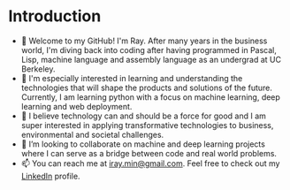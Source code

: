 <h1>Introduction</h1>
<ul>
<li>👋 Welcome to my GitHub! I'm Ray. After many years in the business world, I'm diving back into coding after having programmed in Pascal, Lisp, machine language and assembly language as an undergrad at UC Berkeley.</li>
<li>🌱 I'm especially interested in learning and understanding the technologies that will shape the products and solutions of the future. Currently, I am learning python with a focus on machine learning, deep learning and web deployment.</li>
<li>👀 I believe technology can and should be a force for good and I am super interested in applying transformative technologies to business, environmental and societal challenges.</li>
<li>💞️ I’m looking to collaborate on machine and deep learning projects where I can serve as a bridge between code and real world problems.</li>
<li>📫 You can reach me at <a href = "mailto: iray.min@gmail.com">iray.min@gmail.com</a>. Feel free to check out my <a href="https://www.linkedin.com/in/ray-min/">LinkedIn</a> profile.</li>
</ul>
<!---
razormin/razormin is a ✨ special ✨ repository because its `README.md` (this file) appears on your GitHub profile.
You can click the Preview link to take a look at your changes.
--->

